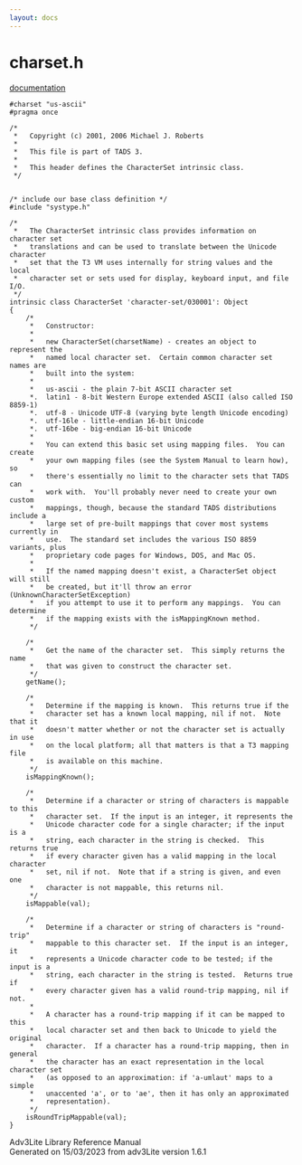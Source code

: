 ```yaml
---
layout: docs
---
```

# charset.h

[documentation](../file/charset.h.html)

    #charset "us-ascii"
    #pragma once

    /*
     *   Copyright (c) 2001, 2006 Michael J. Roberts
     *   
     *   This file is part of TADS 3.
     *   
     *   This header defines the CharacterSet intrinsic class.  
     */


    /* include our base class definition */
    #include "systype.h"

    /*
     *   The CharacterSet intrinsic class provides information on character set
     *   translations and can be used to translate between the Unicode character
     *   set that the T3 VM uses internally for string values and the local
     *   character set or sets used for display, keyboard input, and file I/O.  
     */
    intrinsic class CharacterSet 'character-set/030001': Object
    {
        /*
         *   Constructor:
         *   
         *   new CharacterSet(charsetName) - creates an object to represent the
         *   named local character set.  Certain common character set names are
         *   built into the system:
         *   
         *   us-ascii - the plain 7-bit ASCII character set
         *.  latin1 - 8-bit Western Europe extended ASCII (also called ISO 8859-1)
         *.  utf-8 - Unicode UTF-8 (varying byte length Unicode encoding)
         *.  utf-16le - little-endian 16-bit Unicode
         *.  utf-16be - big-endian 16-bit Unicode
         *   
         *   You can extend this basic set using mapping files.  You can create
         *   your own mapping files (see the System Manual to learn how), so
         *   there's essentially no limit to the character sets that TADS can
         *   work with.  You'll probably never need to create your own custom
         *   mappings, though, because the standard TADS distributions include a
         *   large set of pre-built mappings that cover most systems currently in
         *   use.  The standard set includes the various ISO 8859 variants, plus
         *   proprietary code pages for Windows, DOS, and Mac OS.
         *   
         *   If the named mapping doesn't exist, a CharacterSet object will still
         *   be created, but it'll throw an error (UnknownCharacterSetException)
         *   if you attempt to use it to perform any mappings.  You can determine
         *   if the mapping exists with the isMappingKnown method.  
         */

        /*
         *   Get the name of the character set.  This simply returns the name
         *   that was given to construct the character set. 
         */
        getName();

        /*
         *   Determine if the mapping is known.  This returns true if the
         *   character set has a known local mapping, nil if not.  Note that it
         *   doesn't matter whether or not the character set is actually in use
         *   on the local platform; all that matters is that a T3 mapping file
         *   is available on this machine. 
         */
        isMappingKnown();

        /*
         *   Determine if a character or string of characters is mappable to this
         *   character set.  If the input is an integer, it represents the
         *   Unicode character code for a single character; if the input is a
         *   string, each character in the string is checked.  This returns true
         *   if every character given has a valid mapping in the local character
         *   set, nil if not.  Note that if a string is given, and even one
         *   character is not mappable, this returns nil.  
         */
        isMappable(val);

        /*
         *   Determine if a character or string of characters is "round-trip"
         *   mappable to this character set.  If the input is an integer, it
         *   represents a Unicode character code to be tested; if the input is a
         *   string, each character in the string is tested.  Returns true if
         *   every character given has a valid round-trip mapping, nil if not.
         *   
         *   A character has a round-trip mapping if it can be mapped to this
         *   local character set and then back to Unicode to yield the original
         *   character.  If a character has a round-trip mapping, then in general
         *   the character has an exact representation in the local character set
         *   (as opposed to an approximation: if 'a-umlaut' maps to a simple
         *   unaccented 'a', or to 'ae', then it has only an approximated
         *   representation).  
         */
        isRoundTripMappable(val);
    }

<div class="ftr">

Adv3Lite Library Reference Manual  
Generated on 15/03/2023 from adv3Lite version 1.6.1

</div>
